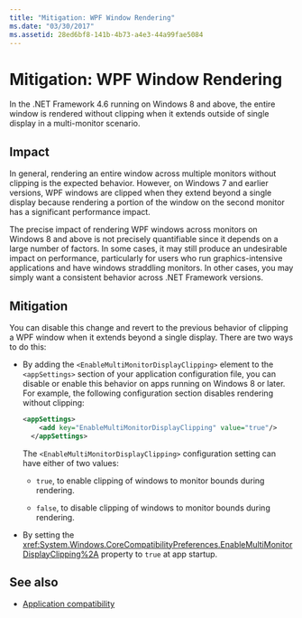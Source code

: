 ```yaml
---
title: "Mitigation: WPF Window Rendering"
ms.date: "03/30/2017"
ms.assetid: 28ed6bf8-141b-4b73-a4e3-44a99fae5084
---
```

# Mitigation: WPF Window Rendering

In the .NET Framework 4.6 running on Windows 8 and above, the entire window is rendered without clipping when it extends outside of single display in a multi-monitor scenario.

## Impact

In general, rendering an entire window across multiple monitors without clipping is the expected behavior. However, on Windows 7 and earlier versions, WPF windows are clipped when they extend beyond a single display because rendering a portion of the window on the second monitor has a significant performance impact.

The precise impact of rendering WPF windows across monitors on Windows 8 and above is not precisely quantifiable since it depends on a large number of factors. In some cases, it may still produce an undesirable impact on performance, particularly for users who run graphics-intensive applications and have windows straddling monitors. In other cases, you may simply want a consistent behavior across .NET Framework versions.

## Mitigation

You can disable this change and revert to the previous behavior of clipping a WPF window when it extends beyond a single display. There are two ways to do this:

- By adding the `<EnableMultiMonitorDisplayClipping>` element to the `<appSettings>` section of your application configuration file, you can disable or enable this behavior on apps running on Windows 8 or later. For example, the following configuration section disables rendering without clipping:

  ```xml
  <appSettings>
      <add key="EnableMultiMonitorDisplayClipping" value="true"/>
    </appSettings>
  ```

  The `<EnableMultiMonitorDisplayClipping>` configuration setting can have either of two values:

  - `true`, to enable clipping of windows to monitor bounds during rendering.

  - `false`, to disable clipping of windows to monitor bounds during rendering.

- By setting the <xref:System.Windows.CoreCompatibilityPreferences.EnableMultiMonitorDisplayClipping%2A> property to `true` at app startup.

## See also

- [Application compatibility](application-compatibility.md)

